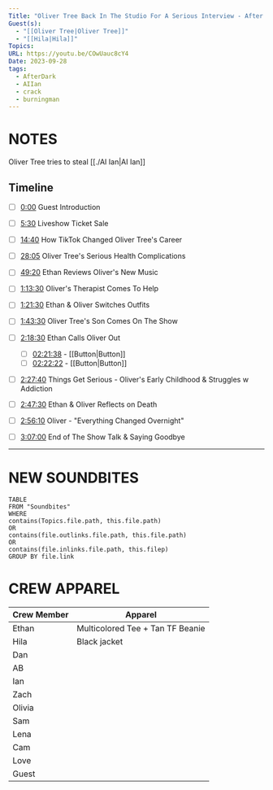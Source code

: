 ```yaml
---
Title: "Oliver Tree Back In The Studio For A Serious Interview - After Dark #122"
Guest(s):
  - "[[Oliver Tree|Oliver Tree]]"
  - "[[Hila|Hila]]"
Topics: 
URL: https://youtu.be/COwUauc8cY4
Date: 2023-09-28
tags:
  - AfterDark
  - AIIan
  - crack
  - burningman
---
```

# NOTES
Oliver Tree tries to steal [[./AI Ian|AI Ian]]
## Timeline
- [ ] [0:00](https://www.youtube.com/watch?v=COwUauc8cY4&t=0s) Guest Introduction
- [ ] [5:30](https://www.youtube.com/watch?v=COwUauc8cY4&t=330s) Liveshow Ticket Sale
- [ ] [14:40](https://www.youtube.com/watch?v=COwUauc8cY4&t=880s) How TikTok Changed Oliver Tree's Career
- [ ] [28:05](https://www.youtube.com/watch?v=COwUauc8cY4&t=1685s) Oliver Tree's Serious Health Complications
- [ ] [49:20](https://www.youtube.com/watch?v=COwUauc8cY4&t=2960s) Ethan Reviews Oliver's New Music
- [ ] [1:13:30](https://www.youtube.com/watch?v=COwUauc8cY4&t=4410s) Oliver's Therapist Comes To Help
- [ ] [1:21:30](https://www.youtube.com/watch?v=COwUauc8cY4&t=4890s) Ethan & Oliver Switches Outfits
- [ ] [1:43:30](https://www.youtube.com/watch?v=COwUauc8cY4&t=6210s) Oliver Tree's Son Comes On The Show
- [ ] [2:18:30](https://www.youtube.com/watch?v=COwUauc8cY4&t=8310s) Ethan Calls Oliver Out
	- [ ] [02:21:38](https://youtu.be/COwUauc8cY4?t=8498) - [[Button|Button]]
	- [ ] [02:22:22](https://youtu.be/COwUauc8cY4?t=8498) - [[Button|Button]]
- [ ] [2:27:40](https://www.youtube.com/watch?v=COwUauc8cY4&t=8860s) Things Get Serious - Oliver's Early Childhood & Struggles w Addiction
- [ ] [2:47:30](https://www.youtube.com/watch?v=COwUauc8cY4&t=10050s) Ethan & Oliver Reflects on Death
- [ ] [2:56:10](https://www.youtube.com/watch?v=COwUauc8cY4&t=10570s) Oliver - "Everything Changed Overnight"
- [ ] [3:07:00](https://www.youtube.com/watch?v=COwUauc8cY4&t=11220s) End of The Show Talk & Saying Goodbye


___
# NEW SOUNDBITES
``` dataview
TABLE
FROM "Soundbites"
WHERE 
contains(Topics.file.path, this.file.path) 
OR 
contains(file.outlinks.file.path, this.file.path)
OR
contains(file.inlinks.file.path, this.filep)
GROUP BY file.link
```

# CREW APPAREL
| Crew Member | Apparel |
| ----------- | ------- |
| Ethan       | Multicolored Tee + Tan TF Beanie        |
| Hila        | Black jacket        |
| Dan         |         |
| AB          |         |
| Ian         |         |
| Zach        |         |
| Olivia      |         |
| Sam         |         |
| Lena        |         |
| Cam         |         |
| Love        |         |
| Guest       |         |


